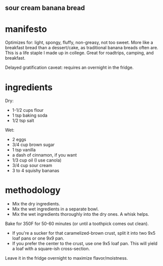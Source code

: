 sour cream banana bread
-----

# manifesto

Optimizes for: light, spongy, fluffy, non-greasy, not too sweet. More like a breakfast bread than a dessert/cake, as traditional banana breads often are. This is a life staple I made up in college. Great for roadtrips, camping, and breakfast.

Delayed gratification caveat: requires an overnight in the fridge.

# ingredients

Dry:
+ 1-1/2 cups flour
+ 1 tsp baking soda
+ 1/2 tsp salt

Wet:
+ 2 eggs
+ 3/4 cup brown sugar
+ 1 tsp vanilla
+ a dash of cinnamon, if you want
+ 1/3 cup oil (I use canola)
+ 3/4 cup sour cream
+ 3 to 4 squishy bananas

# methodology

+ Mix the dry ingredients.
+ Mix the wet ingredients in a separate bowl.
+ Mix the wet ingredients thoroughly into the dry ones. A whisk helps.

Bake for 350F for 50-60 minutes (or until a toothpick comes out clean).

+ If you're a sucker for that caramelized-brown crust, split it into two 9x5 loaf pans or one 9x9 pan.
+ If you prefer the center to the crust, use one 9x5 loaf pan. This will yield a loaf with a square-ish cross-section.

Leave it in the fridge overnight to maximize flavor/moistness.
